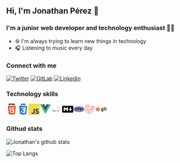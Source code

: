 ## Hi, I'm Jonathan Pérez 👋

### I'm a junior web developer  and technology enthusiast 👨‍💻
- ⚙ I'm always trying to learn new things in technology
- 🎧 Listening to music every day


### Connect with me
[![Twitter](https://img.shields.io/badge/twitter-%231DA1F2.svg?&style=for-the-badge&logo=twitter&logoColor=white)](https://twitter.com/jonathans99_)
[![GitLab](https://img.shields.io/badge/gitlab-%23330f63.svg?&style=for-the-badge&logo=gitlab&logoColor=white)](https://gitlab.com/Jonathans99)
[![Linkedin](https://img.shields.io/badge/linkedin-%230077B5.svg?&style=for-the-badge&logo=linkedin&logoColor=white)](https://www.linkedin.com/in/jonathan-p%C3%A9rez-a229a2162/)

### Technology skills
<img align="left" alt ="HTML" width="30px" src="https://raw.githubusercontent.com/github/explore/80688e429a7d4ef2fca1e82350fe8e3517d3494d/topics/html/html.png"/>
<img align="left" alt ="CSS" width="30px" src="https://raw.githubusercontent.com/github/explore/80688e429a7d4ef2fca1e82350fe8e3517d3494d/topics/css/css.png"/>
<img align="left" alt ="Javascript" width="30px" src="https://raw.githubusercontent.com/github/explore/80688e429a7d4ef2fca1e82350fe8e3517d3494d/topics/javascript/javascript.png"/>
<img align="left" alt ="Vue" width="30px" src="https://raw.githubusercontent.com/github/explore/80688e429a7d4ef2fca1e82350fe8e3517d3494d/topics/vue/vue.png"/>
<img align="left" alt ="MySQL" width="30px" src="https://raw.githubusercontent.com/github/explore/80688e429a7d4ef2fca1e82350fe8e3517d3494d/topics/mysql/mysql.png"/>
<img align="left" alt ="Markdown" width="30px" src="https://raw.githubusercontent.com/github/explore/80688e429a7d4ef2fca1e82350fe8e3517d3494d/topics/markdown/markdown.png"/>
<img align="left" alt ="PHP" width="30px" src="https://raw.githubusercontent.com/github/explore/ccc16358ac4530c6a69b1b80c7223cd2744dea83/topics/php/php.png"/>
<img align="left" alt ="Laravel" width="30px" src="https://raw.githubusercontent.com/github/explore/56a826d05cf762b2b50ecbe7d492a839b04f3fbf/topics/laravel/laravel.png"/>
<img align="left" alt ="Git" width="30px" src="https://raw.githubusercontent.com/github/explore/80688e429a7d4ef2fca1e82350fe8e3517d3494d/topics/git/git.png"/>
<br/>
<br/>

### Githud stats
![Jonathan's github stats](https://github-readme-stats.vercel.app/api?username=jonathans-99&theme=dark&show_icons=true&count_private=true)

![Top Langs](https://github-readme-stats.vercel.app/api/top-langs/?username=jonathans-99&layout=compact&theme=dark)
